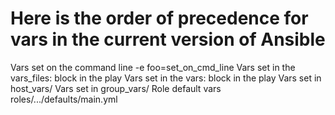 # Here is the order of precedence for vars in the current version of Ansible
Vars set on the command line -e foo=set_on_cmd_line
Vars set in the vars_files: block in the play
Vars set in the vars: block in the play
Vars set in host_vars/
Vars set in group_vars/
Role default vars roles/.../defaults/main.yml
